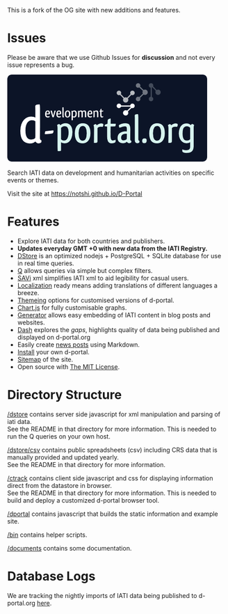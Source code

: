 This is a fork of the OG site with new additions and features.


Issues
===================
Please be aware that we use Github Issues for **discussion** and not every issue represents a bug.


![d-portal logo](https://raw.githubusercontent.com/notshi/D-Portal/master/ctrack/art/dp_git_logo.460.png)
 
Search IATI data on development and humanitarian activities on specific events or themes.

Visit the site at https://notshi.github.io/D-Portal


Features
===================

- Explore IATI data for both countries and publishers.
- **Updates everyday GMT +0 with new data from the IATI Registry.**
- [DStore](https://github.com/notshi/D-Portal/tree/master/dstore) is an
 optimized nodejs + PostgreSQL + SQLite database for use in real time queries.
- [Q](https://github.com/notshi/D-Portal/blob/master/documents/dstore_q.md) allows queries via simple but complex filters.
- [SAVi](https://github.com/notshi/D-Portal/blob/master/documents/savi.md) xml simplifies IATI xml to aid legibility for casual users.
- [Localization](https://github.com/notshi/D-Portal/blob/master/documents/translations.md) ready means adding translations of different languages a breeze.
- [Themeing](https://github.com/notshi/D-Portal/blob/master/documents/customisation.md) options for customised versions of d-portal.
- [Chart.js](https://github.com/notshi/D-Portal/blob/master/documents/customisation.md#chartjs) for fully customisable graphs.
- [Generator](https://github.com/notshi/D-Portal/blob/master/documents/ctrack_generator.md) allows easy embedding of IATI content in blog posts and websites.
- [Dash](https://github.com/notshi/D-Portal/blob/master/documents/dash.md) explores the *gaps*, highlights quality of data being published and displayed on d-portal.org
- Easily create [news posts](https://github.com/notshi/D-Portal/blob/master/documents/dstore_blog.md) using Markdown.
- [Install](https://github.com/notshi/D-Portal/blob/master/documents/ctrack_localtest.md) your own d-portal.
- [Sitemap](https://github.com/notshi/D-Portal/blob/master/documents/sitemap.md) of the site.
- Open source with [The MIT License](http://opensource.org/licenses/MIT).


Directory Structure
===================

[/dstore](https://github.com/notshi/D-Portal/tree/master/dstore) contains server side javascript for xml manipulation and 
parsing of iati data.  
See the README in that directory for more information. This is needed to run the Q queries on your own host.

[/dstore/csv](https://github.com/notshi/D-Portal/tree/master/dstore/csv) contains public spreadsheets (csv) including CRS data that is manually provided and updated yearly.  
See the README in that directory for more information.

[/ctrack](https://github.com/notshi/D-Portal/tree/master/ctrack) contains client side javascript and css for displaying information direct from the datastore in browser.  
See the README in that directory for more information. This is needed to build and deploy a customized d-portal browser tool.

[/dportal](https://github.com/notshi/D-Portal/tree/master/dportal) contains javascript that builds the static information and 
example site.

[/bin](https://github.com/notshi/D-Portal/tree/master/bin) contains helper scripts.

[/documents](https://github.com/notshi/D-Portal/tree/master/documents) contains some documentation.



Database Logs
===================

We are tracking the nightly imports of IATI data being published to d-portal.org [here](https://github.com/xriss/D-Portal-Logs).
